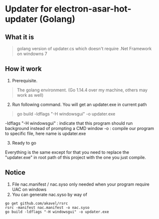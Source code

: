 # Updater for electron-asar-hot-updater (Golang)

## What it is

> golang version of updater.cs which doesn't require .Net Framework on windowns 7

## How it work

1. Prerequisite.

> The golang environment. (Go 1.14.4 over my machine, others may work as well)

2. Run following command. You will get an updater.exe in current path

> go build -ldflags "-H windowsgui" -o updater.exe

-ldflags "-H windowsgui" : indicate that this program should run background instead of prompting a CMD window
-o : compile our program to specific file, here name is updater.exe

3. Ready to go

Everything is the same except for that you need to replace the "updater.exe" in root path of this project with the one you just compile.

## Notice
1. File nac.manifest / nac.syso only needed when your program require UAC on windows
2. You can generate nac.syso by way of 

```shell
go get github.com/akavel/rsrc
rsrc -manifest nac.manifest -o nac.syso
go build -ldflags "-H windowsgui" -o updater.exe
```

